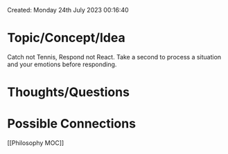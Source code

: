 ---
---

Created: Monday 24th July 2023 00:16:40

# Topic/Concept/Idea

Catch not Tennis, Respond not React. Take a second to process a situation and your emotions before responding.

# Thoughts/Questions

# Possible Connections

[[Philosophy MOC]]
